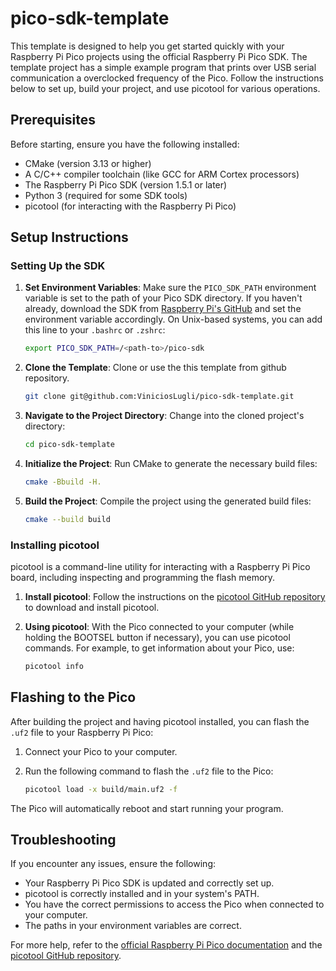 # pico-sdk-template

This template is designed to help you get started quickly with your Raspberry Pi Pico projects using the official Raspberry Pi Pico SDK. The template project has a simple example program that prints over USB serial communication a overclocked frequency of the Pico. Follow the instructions below to set up, build your project, and use picotool for various operations.

## Prerequisites

Before starting, ensure you have the following installed:

-   CMake (version 3.13 or higher)
-   A C/C++ compiler toolchain (like GCC for ARM Cortex processors)
-   The Raspberry Pi Pico SDK (version 1.5.1 or later)
-   Python 3 (required for some SDK tools)
-   picotool (for interacting with the Raspberry Pi Pico)

## Setup Instructions

### Setting Up the SDK

1. **Set Environment Variables**: Make sure the `PICO_SDK_PATH` environment variable is set to the path of your Pico SDK directory. If you haven't already, download the SDK from [Raspberry Pi's GitHub](https://github.com/raspberrypi/pico-sdk) and set the environment variable accordingly. On Unix-based systems, you can add this line to your `.bashrc` or `.zshrc`:

    ```bash
    export PICO_SDK_PATH=/<path-to>/pico-sdk
    ```

2. **Clone the Template**: Clone or use the this template from github repository.

    ```bash
    git clone git@github.com:ViniciosLugli/pico-sdk-template.git
    ```

3. **Navigate to the Project Directory**: Change into the cloned project's directory:

    ```bash
    cd pico-sdk-template
    ```

4. **Initialize the Project**: Run CMake to generate the necessary build files:

    ```bash
    cmake -Bbuild -H.
    ```

5. **Build the Project**: Compile the project using the generated build files:

    ```bash
    cmake --build build
    ```

### Installing picotool

picotool is a command-line utility for interacting with a Raspberry Pi Pico board, including inspecting and programming the flash memory.

1. **Install picotool**: Follow the instructions on the [picotool GitHub repository](https://github.com/raspberrypi/picotool) to download and install picotool.

2. **Using picotool**: With the Pico connected to your computer (while holding the BOOTSEL button if necessary), you can use picotool commands. For example, to get information about your Pico, use:

    ```bash
    picotool info
    ```

## Flashing to the Pico

After building the project and having picotool installed, you can flash the `.uf2` file to your Raspberry Pi Pico:

1. Connect your Pico to your computer.
2. Run the following command to flash the `.uf2` file to the Pico:

    ```bash
    picotool load -x build/main.uf2 -f
    ```

The Pico will automatically reboot and start running your program.

## Troubleshooting

If you encounter any issues, ensure the following:

-   Your Raspberry Pi Pico SDK is updated and correctly set up.
-   picotool is correctly installed and in your system's PATH.
-   You have the correct permissions to access the Pico when connected to your computer.
-   The paths in your environment variables are correct.

For more help, refer to the [official Raspberry Pi Pico documentation](https://datasheets.raspberrypi.org/pico/getting-started-with-pico.pdf) and the [picotool GitHub repository](https://github.com/raspberrypi/picotool).
